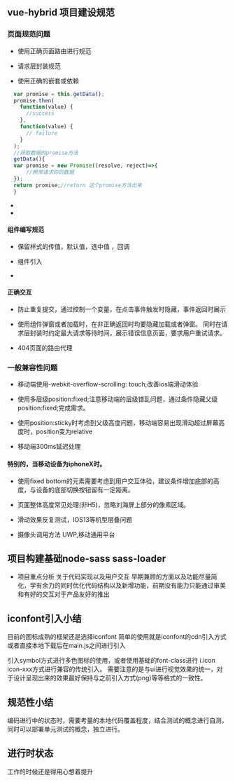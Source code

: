 ## vue-hybrid 项目建设规范

### 页面规范问题

* 使用正确页面路由进行规范

* 请求层封装规范

* 使用正确的嵌套或依赖
```js
  var promise = this.getData();
  promise.then(
    function(value) {
      //success
    },
    function(value) {
      // failure
    }
  );
  //获取数据的promise方法
  getData(){
  var promise = new Promise((resolve, reject)=>{
      //照常请求你的数据
  });
  return promise;//return 这个promise方法出来
  }
```
* 

* 

#### 组件编写规范

* 保留样式的传值，默认值，选中值 ，回调

* 组件引入

* 

#### 正确交互

* 防止重复提交，通过控制一个变量，在点击事件触发时隐藏，事件返回时展示

* 使用组件弹窗或者加载时，在非正确返回时均要隐藏加载或者弹窗。 同时在请求层封装时约定最大请求等待时间，展示错误信息页面，要求用户重试请求。

* 404页面的路由代理



### 一般兼容性问题

* 移动端使用-webkit-overflow-scrolling: touch;改善ios端滑动体验

* 使用多层级position:fixed;注意移动端的层级错乱问题，通过条件隐藏父级position:fixed;完成需求。

* 使用position:sticky时考虑到父级高度问题，移动端容易出现滑动超过屏幕高度时，position变为relative

* 移动端300ms延迟处理


#### 特别的，当移动设备为iphoneX时。

* 使用fixed bottom的元素需要考虑到用户交互体验，建议条件增加底部的高度，与设备的底部切换按钮留有一定距离。

* 页面整体高度常见处理(非H5)，忽略刘海屏上部分的像素区域。

* 滑动效果反复测试，IOS13等机型层叠问题

* 摄像头调用方法 UWP,移动通用平台

## 项目构建基础node-sass sass-loader

* 项目重点分析  关于代码实现以及用户交互  早期兼顾的方面以及功能尽量简化，学有余力的同时优化代码结构以及新增功能，前期没有能力只能通过审美和有好的交互对于产品友好的推出


## iconfont引入小结

目前的图标成熟的框架还是选择iconfont
简单的使用就是iconfont的cdn引入方式或者直接本地下载后在main.js之间进行引入

引入symbol方式进行多色图标的使用，或者使用基础的font-class进行 i.icon icon-xxx方式进行兼容的传统引入。
需要注意的是与ui进行视觉效果的统一，对于设计呈现出来的效果最好保持与之前引入方式(png)等等格式的一致性。

## 规范性小结

编码进行中的状态时，需要考量的本地代码覆盖程度，结合测试的概念进行自测，同时可以部署单元测试的概念，独立进行。

## 进行时状态

工作的时候还是得用心想着提升



